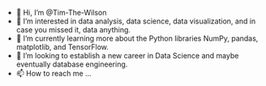 - 👋 Hi, I’m @Tim-The-Wilson
- 👀 I’m interested in data analysis, data science, data visualization, and in case you missed it, data anything.
- 🌱 I’m currently learning more about the Python libraries NumPy, pandas, matplotlib, and TensorFlow. 
- 💞️ I’m looking to establish a new career in Data Science and maybe eventually database engineering.
- 📫 How to reach me ...

<!---
Tim-The-Wilson/Tim-The-Wilson is a ✨ special ✨ repository because its `README.md` (this file) appears on your GitHub profile.
You can click the Preview link to take a look at your changes.
--->
